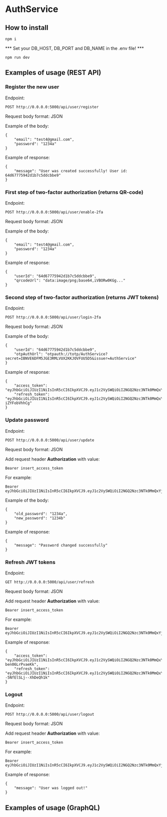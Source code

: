 # AuthService

## How to install

```
npm i
```

*** Set your DB_HOST, DB_PORT and DB_NAME in the .env file! ***

```
npm run dev
```

## Examples of usage (REST API)
### Register the new user

Endpoint:
```
POST http://0.0.0.0:5000/api/user/register
```

Request body format: JSON

Example of the body:

```
{
    "email": "test4@gmail.com", 
    "password": "1234a"
}
```

Example of response:
```
{
    "message": "User was created successfully! User id: 64d67775942d1b7c5ddcbbe9"
}
```

### First step of two-factor authorization (returns QR-code)

Endpoint:
```
POST http://0.0.0.0:5000/api/user/enable-2fa
```

Request body format: JSON

Example of the body:

```
{
    "email": "test4@gmail.com", 
    "password": "1234a"
}
```

Example of response:
```
{
    "userId": "64d67775942d1b7c5ddcbbe9",
    "qrcodeUrl": "data:image/png;base64,iVBORw0KGg..."
}
```

### Second step of two-factor authorization (returns JWT tokens)

Endpoint:
```
POST http://0.0.0.0:5000/api/user/login-2fa
```

Request body format: JSON

Example of the body:

```
{
    "userId": "64d67775942d1b7c5ddcbbe9",
    "otpAuthUrl": "otpauth://totp/AuthService?secret=IBNVE6DFM5JGE3RMLVUX2KKJOVFUU5D5&issuer=AuthService"
}
```

Example of response:
```
{
    "access_token": "eyJhbGciOiJIUzI1NiIsInR5cCI6IkpXVCJ9.eyJ1c2VySWQiOiI2NGQ2Nzc3NTk0MmQxYjdjNWRkY2JiZTkiLCJpYXQiOjE2OTE3Nzg3NTQsImV4cCI6MTY5MTc4MDU1NH0.HcchzIcDPblOOd5CEt7IiBVy4g2TQshXVgFoWQYpWl4",
    "refresh_token": "eyJhbGciOiJIUzI1NiIsInR5cCI6IkpXVCJ9.eyJ1c2VySWQiOiI2NGQ2Nzc3NTk0MmQxYjdjNWRkY2JiZTkiLCJpYXQiOjE2OTE3Nzg3NTQsImV4cCI6MTY5MTg2NTE1NH0.toHsvstgkwg97bCdtfDS4iRImtjxldT-iZYFobVhhCg"
}
```

### Update password

Endpoint:
```
POST http://0.0.0.0:5000/api/user/update
```

Request body format: JSON

Add request header **Authorization** with value:

```
Bearer insert_access_token
```

For example:

```
Bearer eyJhbGciOiJIUzI1NiIsInR5cCI6IkpXVCJ9.eyJ1c2VySWQiOiI2NGQ2Nzc3NTk0MmQxYjdjNWRkY2JiZTkiLCJpYXQiOjE2OTE3Nzg3NTQsImV4cCI6MTY5MTc4MDU1NH0.HcchzIcDPblOOd5CEt7IiBVy4g2TQshXVgFoWQYpWl4
```

Example of the body:

```
{
    "old_password": "1234a", 
    "new_password": "1234b"
}
```

Example of response:
```
{
    "message": "Password changed successfully"
}
```

### Refresh JWT tokens

Endpoint:
```
GET http://0.0.0.0:5000/api/user/refresh
```

Request body format: JSON

Add request header **Authorization** with value:

```
Bearer insert_access_token
```

For example:

```
Bearer eyJhbGciOiJIUzI1NiIsInR5cCI6IkpXVCJ9.eyJ1c2VySWQiOiI2NGQ2Nzc3NTk0MmQxYjdjNWRkY2JiZTkiLCJpYXQiOjE2OTE3Nzg3NTQsImV4cCI6MTY5MTc4MDU1NH0.HcchzIcDPblOOd5CEt7IiBVy4g2TQshXVgFoWQYpWl4
```

Example of response:
```
{
    "access_token": "eyJhbGciOiJIUzI1NiIsInR5cCI6IkpXVCJ9.eyJ1c2VySWQiOiI2NGQ2Nzc3NTk0MmQxYjdjNWRkY2JiZTkiLCJpYXQiOjE2OTE3NzkyMjQsImV4cCI6MTY5MTc4MTAyNH0.VQhL5qS5PS7kceMUwRqKhM7Hn23c4-ben06LrPvaeKk",
    "refresh_token": "eyJhbGciOiJIUzI1NiIsInR5cCI6IkpXVCJ9.eyJ1c2VySWQiOiI2NGQ2Nzc3NTk0MmQxYjdjNWRkY2JiZTkiLCJpYXQiOjE2OTE3NzkyMjQsImV4cCI6MTY5MTg2NTYyNH0.TRgXM_GnNvGwimX_XFV08wn--5NfElSLj--XhDeQh1k"
}
```

### Logout

Endpoint:
```
POST http://0.0.0.0:5000/api/user/logout
```

Request body format: JSON

Add request header **Authorization** with value:

```
Bearer insert_access_token
```

For example:

```
Bearer eyJhbGciOiJIUzI1NiIsInR5cCI6IkpXVCJ9.eyJ1c2VySWQiOiI2NGQ2Nzc3NTk0MmQxYjdjNWRkY2JiZTkiLCJpYXQiOjE2OTE3Nzg3NTQsImV4cCI6MTY5MTc4MDU1NH0.HcchzIcDPblOOd5CEt7IiBVy4g2TQshXVgFoWQYpWl4
```

Example of response:
```
{
    "message": "User was logged out!"
}
```

## Examples of usage (GraphQL)